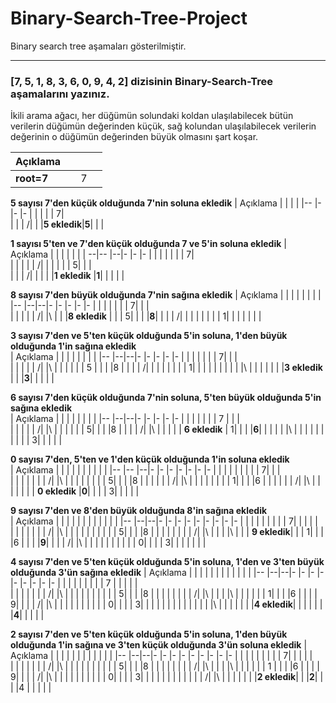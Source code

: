# Binary-Search-Tree-Project
Binary search tree aşamaları gösterilmiştir.

***
### **[7, 5, 1, 8, 3, 6, 0, 9, 4, 2] dizisinin Binary-Search-Tree aşamalarını yazınız.**

İkili arama ağacı, her düğümün solundaki koldan ulaşılabilecek bütün verilerin düğümün değerinden küçük, sağ kolundan ulaşılabilecek verilerin değerinin o düğümün değerinden büyük olmasını şart koşar.

|     Açıklama    |  |  |  |
|--               |- |- |- |
|**root=7**       |  | 7|  |



**5 sayısı 7'den küçük olduğunda 7'nin soluna ekledik**
|   Açıklama  |     |  |  |
|--           |-    |- |- |
|             |     |  | 7|  
|             |     | /|  | 
|**5 ekledik**|**5**|  |  | 


**1 sayısı 5'ten ve 7'den küçük olduğunda 7 ve 5'in soluna ekledik** 
|     Açıklama  |     |  |  |  |  |
|             --|--   |--|- |- |- |
|               |     |  |  |  | 7|  
|               |     |  |  | /|  | 
|               |     |  | 5|  |  |  
|               |     | /|  |  |  | 
|**1 ekledik**  |**1**|  |  |  |  |

**8 sayısı 7'den büyük olduğunda 7'nin sağına ekledik** 
| Açıklama      |  |  |  |  |  |  |     |
|--             |--|--|- |- |- |- |-    |
|               |  |  |  |  | 7|  |     |  
|               |  |  |  | /|  |\ |     | 
|**8 ekledik**  |  |  | 5|  |  |  |**8**| 
|               |  | /|  |  |  |  |     | 
|               | 1|  |  |  |  |  |     |

**3 sayısı  7'den ve 5'ten küçük  olduğunda 5'in soluna, 1'den büyük olduğunda 1'in sağına ekledik**  
|  Açıklama     |  |  |     |  |  |  |  |
|--             |--|--|-    |- |- |- |- |
|               |  |  |     |  | 7|  |  |  
|               |  |  |     | /|  |\ |  | 
|               |  |  | 5   |  |  |  |8 | 
|               |  | /|     |  |  |  |  | 
|               | 1|  |     |  |  |  |  |
|               |  |\ |     |  |  |  |  |
|**3 ekledik**  |  |  |**3**|  |  |  |  |

**6 sayısı 7'den küçük  olduğunda 7'nin soluna, 5'ten büyük olduğunda 5'in sağına ekledik**  
| Açıklama      |  |  |  |  |     |  |  |
|--             |--|--|- |- |-    |- |- |
|               |  |  |  |  | 7   |  |  |  
|               |  |  |  | /|     |\ |  | 
|               |  |  | 5|  |     |  |8 | 
|               |  | /|  |\ |     |  |  | 
| **6 ekledik** | 1|  |  |  |**6**|  |  |
|               |  |\ |  |  |     |  |  |
|               |  |  | 3|  |     |  |  |

**0 sayısı  7'den, 5'ten ve 1'den küçük  olduğunda 1'in soluna ekledik**  
| Açıklama       |     |  |  |  |  |  |  |  |  |
|--              |--   |--|- |- |- |- |- |- |- |
|                |     |  |  |  |  |  | 7|  |  |  
|                |     |  |  |  |  | /|  |\ |  | 
|                |     |  |  |  | 5|  |  |  |8 | 
|                |     |  |  | /|  |\ |  |  |  |
|                |     |  | 1|  |  |  |6 |  |  |
|                |     | /|  |\ |  |  |  |  |  |
| **0 ekledik**  |**0**|  |  |  | 3|  |  |  |  |

**9 sayısı  7'den ve 8'den büyük olduğunda  8'in sağına ekledik**  
| Açıklama     |  |  |  |  |  |  |  |  |  |  |     |
|--            |--|--|- |- |- |- |- |- |- |- |-    |
|              |  |  |  |  |  |  | 7|  |  |  |     |  
|              |  |  |  |  |  | /|  |\ |  |  |     | 
|              |  |  |  |  | 5|  |  |  |8 |  |     | 
|              |  |  |  | /|  |\ |  |  |  |\ |     | 
| **9 ekledik**|  |  | 1|  |  |  |6 |  |  |  |**9**|
|              |  | /|  |\ |  |  |  |  |  |  |     |
|              | 0|  |  |  | 3|  |  |  |  |  |     |


**4 sayısı  7'den ve 5'ten küçük olduğunda 5'in soluna, 1'den ve 3'ten büyük olduğunda 3'ün sağına ekledik** 
| Açıklama    |  |  |  |  |  |  |     |  |  |  |  |
|--           |--|--|- |- |- |- |-    |- |- |- |- |
|             |  |  |  |  |  |  | 7   |  |  |  |  |  
|             |  |  |  |  |  | /|     |\ |  |  |  | 
|             |  |  |  |  | 5|  |     |  |8 |  |  | 
|             |  |  |  | /|  |\ |     |  |  |\ |  |
|             |  |  | 1|  |  |  |6    |  |  |  | 9|
|             |  | /|  |\ |  |  |     |  |  |  |  |
|             | 0|  |  |  | 3|  |     |  |  |  |  |
|             |  |  |  |  |  |\ |     |  |  |  |  |
|**4 ekledik**|  |  |  |  |  |  |**4**|  |  |  |  |

**2 sayısı  7'den ve 5'ten küçük olduğunda 5'in soluna, 1'den büyük olduğunda 1'in sağına ve 3'ten küçük olduğunda 3'ün soluna ekledik** 
| Açıklama    |  |  |     |  |  |  |  |  |  |  |  |
|--           |--|--|-    |- |- |- |- |- |- |- |- |
|             |  |  |     |  |  |  | 7|  |  |  |  |  
|             |  |  |     |  |  | /|  |\ |  |  |  | 
|             |  |  |     |  | 5|  |  |  |8 |  |  | 
|             |  |  |     | /|  |\ |  |  |  |\ |  | 
|             |  |  | 1   |  |  |  |6 |  |  |  | 9|
|             |  | /|     |\ |  |  |  |  |  |  |  |
|             | 0|  |     |  | 3|  |  |  |  |  |  |
|             |  |  |     | /|  |\ |  |  |  |  |  |
|**2 ekledik**|  |  |**2**|  |  |  |4 |  |  |  |  |


